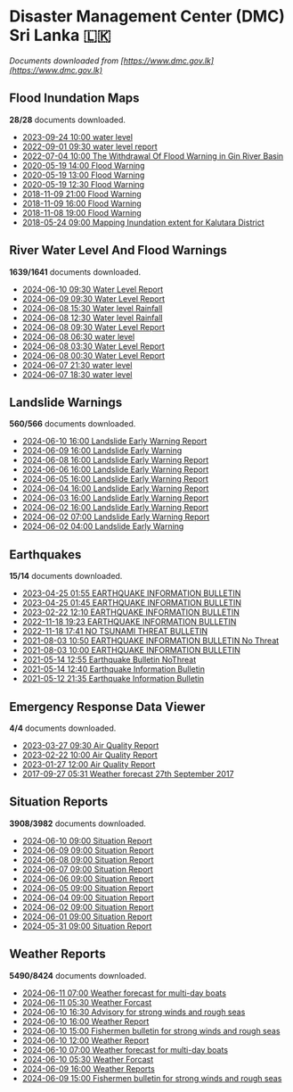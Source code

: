 # Disaster Management Center (DMC) Sri Lanka :sri_lanka:

*Documents downloaded from [https://www.dmc.gov.lk](https://www.dmc.gov.lk)*

## Flood Inundation Maps

**28/28** documents downloaded.

* [2023-09-24 10:00 water level](data/flood-inundation-maps/20230924.1000.water-level.pdf)
* [2022-09-01 09:30 water level report](data/flood-inundation-maps/20220901.0930.water-level-report.pdf)
* [2022-07-04 10:00 The Withdrawal Of Flood Warning in Gin River Basin](data/flood-inundation-maps/20220704.1000.the-withdrawal-of-flood-warning-in-gin-river-basin.pdf)
* [2020-05-19 14:00 Flood Warning](data/flood-inundation-maps/20200519.1400.flood-warning.pdf)
* [2020-05-19 13:00 Flood Warning](data/flood-inundation-maps/20200519.1300.flood-warning.pdf)
* [2020-05-19 12:30 Flood Warning](data/flood-inundation-maps/20200519.1230.flood-warning.pdf)
* [2018-11-09 21:00 Flood Warning](data/flood-inundation-maps/20181109.2100.flood-warning.PDF)
* [2018-11-09 16:00 Flood Warning](data/flood-inundation-maps/20181109.1600.flood-warning.PDF)
* [2018-11-08 19:00 Flood Warning](data/flood-inundation-maps/20181108.1900.flood-warning.PDF)
* [2018-05-24 09:00 Mapping Inundation extent for Kalutara District](data/flood-inundation-maps/20180524.0900.mapping-inundation-extent-for-kalutara-district.pdf)

## River Water Level And Flood Warnings

**1639/1641** documents downloaded.

* [2024-06-10 09:30 Water Level Report](data/river-water-level-and-flood-warnings/20240610.0930.water-level-report.pdf)
* [2024-06-09 09:30 Water Level Report](data/river-water-level-and-flood-warnings/20240609.0930.water-level-report.pdf)
* [2024-06-08 15:30 Water level  Rainfall](data/river-water-level-and-flood-warnings/20240608.1530.water-level-rainfall.pdf)
* [2024-06-08 12:30 Water level  Rainfall](data/river-water-level-and-flood-warnings/20240608.1230.water-level-rainfall.pdf)
* [2024-06-08 09:30 Water Level Report](data/river-water-level-and-flood-warnings/20240608.0930.water-level-report.pdf)
* [2024-06-08 06:30 water level](data/river-water-level-and-flood-warnings/20240608.0630.water-level.pdf)
* [2024-06-08 03:30 Water Level Report](data/river-water-level-and-flood-warnings/20240608.0330.water-level-report.pdf)
* [2024-06-08 00:30 Water Level Report](data/river-water-level-and-flood-warnings/20240608.0030.water-level-report.pdf)
* [2024-06-07 21:30 water level](data/river-water-level-and-flood-warnings/20240607.2130.water-level.pdf)
* [2024-06-07 18:30 water level](data/river-water-level-and-flood-warnings/20240607.1830.water-level.pdf)

## Landslide Warnings

**560/566** documents downloaded.

* [2024-06-10 16:00 Landslide Early Warning Report](data/landslide-warnings/20240610.1600.landslide-early-warning-report.pdf)
* [2024-06-09 16:00 Landslide Early Warning](data/landslide-warnings/20240609.1600.landslide-early-warning.pdf)
* [2024-06-08 16:00 Landslide Early Warning Report](data/landslide-warnings/20240608.1600.landslide-early-warning-report.pdf)
* [2024-06-06 16:00 Landslide Early Warning Report](data/landslide-warnings/20240606.1600.landslide-early-warning-report.pdf)
* [2024-06-05 16:00 Landslide Early Warning Report](data/landslide-warnings/20240605.1600.landslide-early-warning-report.pdf)
* [2024-06-04 16:00 Landslide Early Warning Report](data/landslide-warnings/20240604.1600.landslide-early-warning-report.pdf)
* [2024-06-03 16:00 Landslide Early Warning Report](data/landslide-warnings/20240603.1600.landslide-early-warning-report.pdf)
* [2024-06-02 16:00 Landslide Early Warning Report](data/landslide-warnings/20240602.1600.landslide-early-warning-report.pdf)
* [2024-06-02 07:00 Landslide Early Warning Report](data/landslide-warnings/20240602.0700.landslide-early-warning-report.pdf)
* [2024-06-02 04:00 Landslide Early Warning](data/landslide-warnings/20240602.0400.landslide-early-warning.pdf)

## Earthquakes

**15/14** documents downloaded.

* [2023-04-25 01:55 EARTHQUAKE INFORMATION BULLETIN](data/earthquakes/20230425.0155.earthquake-information-bulletin.pdf)
* [2023-04-25 01:45 EARTHQUAKE INFORMATION BULLETIN](data/earthquakes/20230425.0145.earthquake-information-bulletin.pdf)
* [2023-02-22 12:10 EARTHQUAKE INFORMATION BULLETIN](data/earthquakes/20230222.1210.earthquake-information-bulletin.pdf)
* [2022-11-18 19:23 EARTHQUAKE INFORMATION BULLETIN](data/earthquakes/20221118.1923.earthquake-information-bulletin.pdf)
* [2022-11-18 17:41 NO TSUNAMI THREAT BULLETIN](data/earthquakes/20221118.1741.no-tsunami-threat-bulletin.pdf)
* [2021-08-03 10:50 EARTHQUAKE INFORMATION BULLETIN No Threat](data/earthquakes/20210803.1050.earthquake-information-bulletin-no-threat.pdf)
* [2021-08-03 10:00 EARTHQUAKE INFORMATION BULLETIN](data/earthquakes/20210803.1000.earthquake-information-bulletin.pdf)
* [2021-05-14 12:55 Earthquake Bulletin NoThreat](data/earthquakes/20210514.1255.earthquake-bulletin-nothreat.pdf)
* [2021-05-14 12:40 Earthquake Information Bulletin](data/earthquakes/20210514.1240.earthquake-information-bulletin.pdf)
* [2021-05-12 21:35 Earthquake Information Bulletin](data/earthquakes/20210512.2135.earthquake-information-bulletin.pdf)

## Emergency Response Data Viewer

**4/4** documents downloaded.

* [2023-03-27 09:30 Air Quality Report](data/emergency-response-data-viewer/20230327.0930.air-quality-report.pdf)
* [2023-02-22 10:00 Air Quality Report](data/emergency-response-data-viewer/20230222.1000.air-quality-report.pdf)
* [2023-01-27 12:00 Air Quality Report](data/emergency-response-data-viewer/20230127.1200.air-quality-report.pdf)
* [2017-09-27 05:31 Weather forecast 27th September 2017](data/emergency-response-data-viewer/20170927.0531.weather-forecast-27th-september-2017.pdf)

## Situation Reports

**3908/3982** documents downloaded.

* [2024-06-10 09:00 Situation Report](data/situation-reports/20240610.0900.situation-report.pdf)
* [2024-06-09 09:00 Situation Report](data/situation-reports/20240609.0900.situation-report.pdf)
* [2024-06-08 09:00 Situation Report](data/situation-reports/20240608.0900.situation-report.pdf)
* [2024-06-07 09:00 Situation Report](data/situation-reports/20240607.0900.situation-report.pdf)
* [2024-06-06 09:00 Situation Report](data/situation-reports/20240606.0900.situation-report.pdf)
* [2024-06-05 09:00 Situation Report](data/situation-reports/20240605.0900.situation-report.pdf)
* [2024-06-04 09:00 Situation Report](data/situation-reports/20240604.0900.situation-report.pdf)
* [2024-06-02 09:00 Situation Report](data/situation-reports/20240602.0900.situation-report.pdf)
* [2024-06-01 09:00 Situation Report](data/situation-reports/20240601.0900.situation-report.pdf)
* [2024-05-31 09:00 Situation Report](data/situation-reports/20240531.0900.situation-report.pdf)

## Weather Reports

**5490/8424** documents downloaded.

* [2024-06-11 07:00 Weather forecast for multi-day boats](data/weather-reports/20240611.0700.weather-forecast-for-multiday-boats.pdf)
* [2024-06-11 05:30 Weather Forcast](data/weather-reports/20240611.0530.weather-forcast.pdf)
* [2024-06-10 16:30 Advisory for strong winds and rough seas](data/weather-reports/20240610.1630.advisory-for-strong-winds-and-rough-seas.pdf)
* [2024-06-10 16:00 Weather Report](data/weather-reports/20240610.1600.weather-report.pdf)
* [2024-06-10 15:00 Fishermen bulletin for strong winds and rough seas](data/weather-reports/20240610.1500.fishermen-bulletin-for-strong-winds-and-rough-seas.pdf)
* [2024-06-10 12:00 Weather Report](data/weather-reports/20240610.1200.weather-report.pdf)
* [2024-06-10 07:00 Weather forecast for multi-day boats](data/weather-reports/20240610.0700.weather-forecast-for-multiday-boats.pdf)
* [2024-06-10 05:30 Weather Forcast](data/weather-reports/20240610.0530.weather-forcast.pdf)
* [2024-06-09 16:00 Weather Reports](data/weather-reports/20240609.1600.weather-reports.pdf)
* [2024-06-09 15:00 Fishermen bulletin for strong winds and rough seas](data/weather-reports/20240609.1500.fishermen-bulletin-for-strong-winds-and-rough-seas.pdf)

